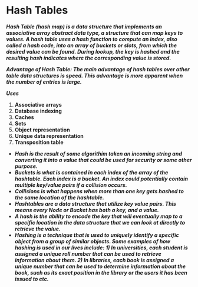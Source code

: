 # Hash Tables
***Hash Table (hash map) is a data structure that implements an associative array abstract data type, a structure that can map keys to values. A hash table uses a hash function to compute an index, also called a hash code, into an array of buckets or slots, from which the desired value can be found. During lookup, the key is hashed and the resulting hash indicates where the corresponding value is stored.***

***Advantage of Hash Table: The main advantage of hash tables over other table data structures is speed. This advantage is more apparent when the number of entries is large.***

***Uses***

1. **Associative arrays**
2. **Database indexing**
3. **Caches**
4. **Sets**
5. **Object representation**
6. **Unique data representation**
7. **Transposition table**

- ***Hash is the result of some algorithim taken an incoming string and converting it into a value that could be used for security or some other purpose.***
- ***Buckets is what is contained in each index of the array of the hashtable. Each index is a bucket. An index could potentially contain multiple key/value pairs if a collision occurs.***
- ***Collisions is what happens when more than one key gets hashed to the same location of the hashtable.***
- ***Hashtables are a data structure that utilize key value pairs. This means every Node or Bucket has both a key, and a value.***
- ***A hash is the ability to encode the key that will eventually map to a specific location in the data structure that we can look at directly to retrieve the value.***
- ***Hashing is a technique that is used to uniquely identify a specific object from a group of similar objects. Some examples of how hashing is used in our lives include: 1) In universities, each student is assigned a unique roll number that can be used to retrieve information about them. 2) In libraries, each book is assigned a unique number that can be used to determine information about the book, such as its exact position in the library or the users it has been issued to etc.***
